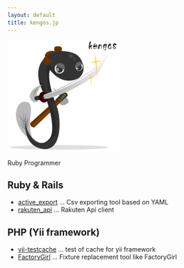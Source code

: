 ```yaml
---
layout: default
title: kengos.jp
---
```

![kengos icon](/images/kengos.jpg)

Ruby Programmer

## Ruby & Rails

* [active_export](https://github.com/kengos/active_export) ... Csv exporting tool based on YAML
* [rakuten_api](https://github.com/kengos/rakuten_api) ... Rakuten Api client

## PHP (Yii framework)

* [yii-testcache](https://github.com/kengos/yii-testcache) ... test of cache for yii framework
* [FactoryGirl](https://github.com/kengos/FactoryGirl) ... Fixture replacement tool like FactoryGirl
